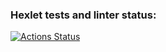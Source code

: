 ### Hexlet tests and linter status:
[![Actions Status](https://github.com/ramzesnic/java-project-lvl5/workflows/hexlet-check/badge.svg)](https://github.com/ramzesnic/java-project-lvl5/actions)